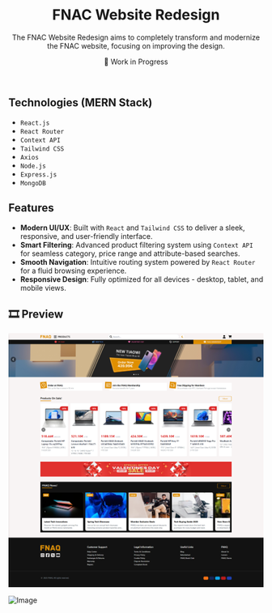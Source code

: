 <div align="center">
  <h1 align="center">FNAC Website Redesign</h3>

  <p align="center">
    The FNAC Website Redesign aims to completely transform and modernize the FNAC website, focusing on improving the design. 
  </p>
  <p>🚧 Work in Progress</p>
</div>

<br/>

  
## Technologies (MERN Stack)
- `React.js`
- `React Router`
- `Context API`
- `Tailwind CSS`
- `Axios`
- `Node.js`
- `Express.js`
- `MongoDB`<br/>

<!--
### ✨ Technologies
- `React.js` - Frontend library for building user interfaces.
- `Context API` - Lightweight state management for global state.
- `Tailwind CSS` - Utility-first CSS framework for styling.
- `React Router` - Client-side routing for React applications.
- `React Icons` - Library for using popular icons in React.
- `Axios` - HTTP client for making API requests.
- `Node.js` - JavaScript runtime for backend development.
- `Express.js` - Lightweight framework for creating API endpoints.
- `MongoDB` - NoSQL database for scalable data storage.
-->

## Features 
- **Modern UI/UX**: Built with `React` and `Tailwind CSS` to deliver a sleek, responsive, and user-friendly interface.
- **Smart Filtering**: Advanced product filtering system using `Context API` for seamless category, price range and attribute-based searches.
- **Smooth Navigation**: Intuitive routing system powered by `React Router` for a fluid browsing experience.
- **Responsive Design**: Fully optimized for all devices - desktop, tablet, and mobile views.



## 🎞️ Preview

<img src='frontend/public/fnaqWebsite.png?' width='' >

</br>

![Image](https://github.com/user-attachments/assets/b5dc22c8-d59f-4051-b9ca-3f560d407d51)

